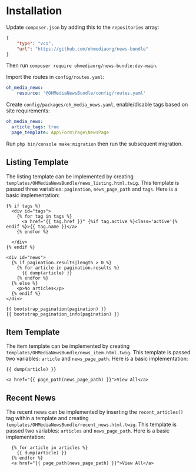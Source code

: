 # Installation

Update `composer.json` by adding this to the `repositories` array:

```json
{
    "type": "vcs",
    "url": "https://github.com/ohmediaorg/news-bundle"
}
```

Then run `composer require ohmediaorg/news-bundle:dev-main`.

Import the routes in `config/routes.yaml`:

```yaml
oh_media_news:
    resource: '@OHMediaNewsBundle/config/routes.yaml'
```

Create `config/packages/oh_media_news.yaml`, enable/disable tags based on site requirements:

```yaml
oh_media_news:
  article_tags: true
  page_template: App\Form\Page\NewsPage
```

Run `php bin/console make:migration` then run the subsequent migration.

## Listing Template

The listing template can be implemented by creating
`templates/OHMediaNewsBundle/news_listing.html.twig`. This template is passed
three variables: `pagination`, `news_page_path` and `tags`. Here is a basic implementation:

```twig
{% if tags %}
  <div id="tags">
    {% for tag in tags %}
      <a href="{{ tag.href }}" {%if tag.active %}class='active'{% endif %}>{{ tag.name }}</a>
    {% endfor %}

  </div>
{% endif %}

<div id="news">
  {% if pagination.results|length > 0 %}
    {% for article in pagination.results %}
      {{ dump(article) }}
    {% endfor %}
  {% else %}
    <p>No articles</p>
  {% endif %}
</div>

{{ bootstrap_pagination(pagination) }}
{{ bootstrap_pagination_info(pagination) }}

```

## Item Template

The item template can be implemented by creating
`templates/OHMediaNewsBundle/news_item.html.twig`. This template is passed
two variables: `article` and `news_page_path`. Here is a basic implementation:

```twig
{{ dump(article) }}

<a href="{{ page_path(news_page_path) }}">View All</a>
```
## Recent News

The recent news can be implemented by inserting the `recent_articles()` tag within a template and creating
`templates/OHMediaNewsBundle/recent_news.html.twig`. This template is passed
two variables: `articles` and `news_page_path`. Here is a basic implementation:

```twig
  {% for article in articles %}
    {{ dump(article) }}
  {% endfor %}
  <a href="{{ page_path(news_page_path) }}">View All</a>
```
